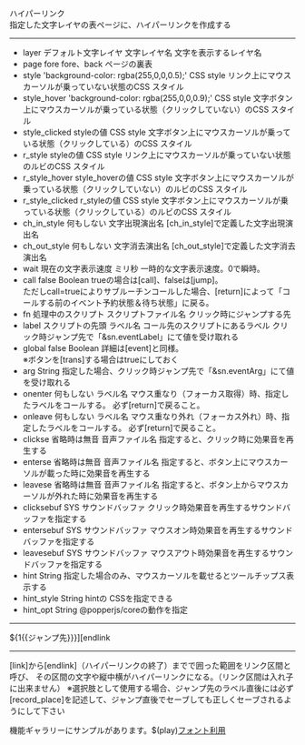 ハイパーリンク  
指定した文字レイヤの表ページに、ハイパーリンクを作成する

***
- layer		デフォルト文字レイヤ	文字レイヤ名	文字を表示するレイヤ名
- page		fore	fore、back	ページの裏表
- style		'background-color: rgba(255,0,0,0.5);'	CSS style	リンク上にマウスカーソルが乗っていない状態のCSS スタイル
- style_hover		'background-color: rgba(255,0,0,0.9);'	CSS style	文字ボタン上にマウスカーソルが乗っている状態（クリックしていない）のCSS スタイル
- style_clicked		styleの値	CSS style	文字ボタン上にマウスカーソルが乗っている状態（クリックしている）のCSS スタイル
- r_style		styleの値	CSS style	リンク上にマウスカーソルが乗っていない状態のルビのCSS スタイル
- r_style_hover		style_hoverの値	CSS style	文字ボタン上にマウスカーソルが乗っている状態（クリックしていない）のルビのCSS スタイル
- r_style_clicked		r_styleの値	CSS style	文字ボタン上にマウスカーソルが乗っている状態（クリックしている）のルビのCSS スタイル
- ch_in_style		何もしない	文字出現演出名	[ch_in_style]で定義した文字出現演出名
- ch_out_style		何もしない	文字消去演出名	[ch_out_style]で定義した文字消去演出名
- wait		現在の文字表示速度	ミリ秒	一時的な文字表示速度。0で瞬時。
- call		false	Boolean	trueの場合は[call]、falseは[jump]。<br/>ただしcall=trueによりサブルーチンコールした場合、[return]によって「コールする前のイベント予約状態＆待ち状態」に戻る。
- fn		処理中のスクリプト	スクリプトファイル名	クリック時にジャンプする先
- label		スクリプトの先頭	ラベル名	コール先のスクリプトにあるラベル	クリック時ジャンプ先で「&sn.eventLabel」にて値を受け取れる
- global		false	Boolean	詳細は[event]と同様。<br/>※ボタンを[trans]する場合はtrueにしておく
- arg			String	指定した場合、クリック時ジャンプ先で「&sn.eventArg」にて値を受け取れる
- onenter		何もしない	ラベル名	マウス重なり（フォーカス取得）時、指定したラベルをコールする。 必ず[return]で戻ること。
- onleave		何もしない	ラベル名	マウス重なり外れ（フォーカス外れ）時、指定したラベルをコールする。 必ず[return]で戻ること。
- clickse		省略時は無音	音声ファイル名	指定すると、クリック時に効果音を再生する
- enterse		省略時は無音	音声ファイル名	指定すると、ボタン上にマウスカーソルが載った時に効果音を再生する
- leavese		省略時は無音	音声ファイル名	指定すると、ボタン上からマウスカーソルが外れた時に効果音を再生する
- clicksebuf		SYS	サウンドバッファ	クリック時効果音を再生するサウンドバッファを指定する
- entersebuf		SYS	サウンドバッファ	マウスオン時効果音を再生するサウンドバッファを指定する
- leavesebuf		SYS	サウンドバッファ	マウスアウト時効果音を再生するサウンドバッファを指定する
- hint			String	指定した場合のみ、マウスカーソルを載せるとツールチップス表示する
- hint_style			String	hintの CSSを指定できる
- hint_opt			String	@popperjs/coreの動作を指定

***
${1{{ジャンプ先}}}][endlink

***
[link]から[endlink]（ハイパーリンクの終了）までで囲った範囲をリンク区間と呼び、
その区間の文字や縦中横がハイパーリンクになる。（リンク区間は入れ子に出来ません）
※選択肢として使用する場合、ジャンプ先のラベル直後には必ず[record_place]を記述して、ジャンプ直後でセーブしても正しくセーブされるようにして下さい

機能ギャラリーにサンプルがあります。$(play)[フォント利用](https://famibee.github.io/SKYNovel_gallery/?cur=ch_button)
